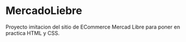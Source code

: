 # MercadoLiebre
Proyecto imitacion del sitio de ECommerce Mercad Libre para poner en practica HTML y CSS.
